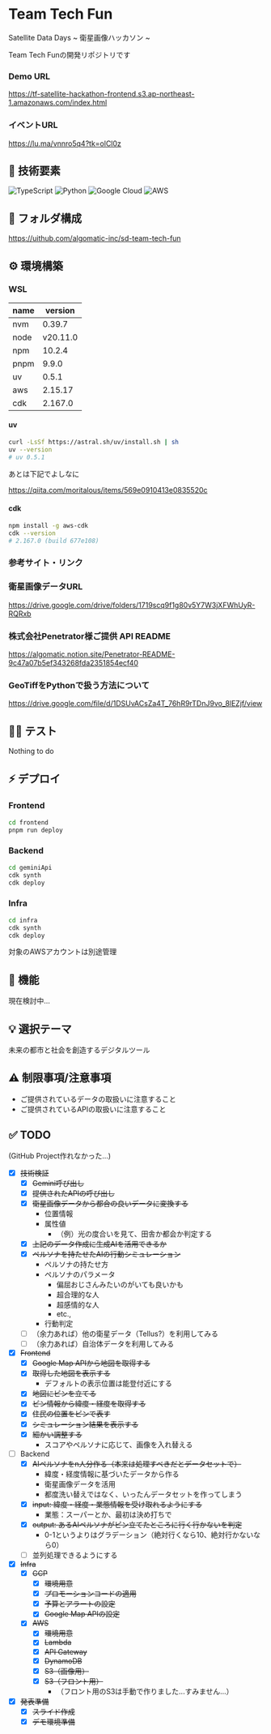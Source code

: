 # Team Tech Fun
Satellite Data Days ~ 衛星画像ハッカソン ~

Team Tech Funの開発リポジトリです

### Demo URL
https://tf-satellite-hackathon-frontend.s3.ap-northeast-1.amazonaws.com/index.html

### イベントURL
https://lu.ma/vnnro5q4?tk=olCl0z

## 🤖 技術要素
![TypeScript](https://img.shields.io/badge/TypeScript-007ACC?style=for-the-badge&logo=typescript&logoColor=white&style=flat)
![Python](https://img.shields.io/badge/Python-3776AB?style=for-the-badge&logo=python&logoColor=white&style=flat)
![Google Cloud](https://img.shields.io/badge/Google%20Cloud-%234285F4.svg?style=for-the-badge&logo=google-cloud&logoColor=white&style=flat)
![AWS](https://img.shields.io/badge/AWS-%23FF9900.svg?style=for-the-badge&logo=amazon-web-services&logoColor=white&style=flat)

## 📁 フォルダ構成
https://uithub.com/algomatic-inc/sd-team-tech-fun

## ⚙️ 環境構築
### WSL
| name | version |
| --- | --- |
| nvm | 0.39.7 |
| node | v20.11.0 |
| npm | 10.2.4 |
| pnpm | 9.9.0 |
| uv | 0.5.1 |
| aws | 2.15.17 |
| cdk | 2.167.0 |

#### uv
```bash
curl -LsSf https://astral.sh/uv/install.sh | sh
uv --version
# uv 0.5.1
```

あとは下記でよしなに

https://qiita.com/moritalous/items/569e0910413e0835520c

#### cdk
```bash
npm install -g aws-cdk
cdk --version
# 2.167.0 (build 677e108)
```

### 参考サイト・リンク
### 衛星画像データURL
https://drive.google.com/drive/folders/1719scq9f1g80v5Y7W3jXFWhUyR-RQRxb

### 株式会社Penetrator様ご提供 API README
https://algomatic.notion.site/Penetrator-README-9c47a07b5ef343268fda2351854ecf40

### GeoTiffをPythonで扱う方法について
https://drive.google.com/file/d/1DSUvACsZa4T_76hR9rTDnJ9vo_8lEZjf/view

## 👩‍🏫 テスト
Nothing to do

## ⚡️ デプロイ
### Frontend
```bash
cd frontend
pnpm run deploy
```

### Backend
```bash
cd geminiApi
cdk synth
cdk deploy
```

### Infra
```bash
cd infra
cdk synth
cdk deploy
```

対象のAWSアカウントは別途管理

## 🎯 機能
現在検討中...

## 💡 選択テーマ
​未来の都市と社会を創造するデジタルツール

## ⚠️ 制限事項/注意事項
- ご提供されているデータの取扱いに注意すること
- ご提供されているAPIの取扱いに注意すること

## ✅ TODO
(GitHub Project作れなかった...)
- [x] ~~技術検証~~
  - [x] ~~Gemini呼び出し~~
  - [x] ~~提供されたAPIの呼び出し~~
  - [x] ~~衛星画像データから都合の良いデータに変換する~~
    - 位置情報
    - 属性値
      - （例）光の度合いを見て、田舎か都会か判定する
  - [x] ~~上記のデータ作成に生成AIを活用できるか~~
  - [x] ~~ペルソナを持たせたAIの行動シミュレーション~~
    - ペルソナの持たせ方
    - ペルソナのパラメータ
      - 偏屈おじさんみたいのがいても良いかも
      - 超合理的な人
      - 超感情的な人
      - etc.,
    - 行動判定
  - [ ] （余力あれば）他の衛星データ（Tellus?）を利用してみる
  - [ ] （余力あれば）自治体データを利用してみる
- [x] ~~Frontend~~
  - [x] ~~Google Map APIから地図を取得する~~
  - [x] ~~取得した地図を表示する~~
    - デフォルトの表示位置は能登付近にする
  - [x] ~~地図にピンを立てる~~
  - [x] ~~ピン情報から緯度・経度を取得する~~
  - [x] ~~住民の位置をピンで表す~~
  - [x] ~~シミュレーション結果を表示する~~
  - [x] ~~細かい調整する~~
    - スコアやペルソナに応じて、画像を入れ替える
- [ ] Backend
  - [x] ~~AIペルソナをn人分作る（本来は処理すべきだとデータセットで）~~
    - 緯度・経度情報に基づいたデータから作る
    - 衛星画像データを活用
    - 都度洗い替えではなく、いったんデータセットを作ってしまう
  - [x] ~~input: 緯度・経度・業態情報を受け取れるようにする~~
    - 業態：スーパーとか、最初は決め打ちで
  - [x] ~~output: あるAIペルソナがピン立てたところに行く行かないを判定~~
    - 0-1というよりはグラデーション（絶対行くなら10、絶対行かないなら0）
  - [ ] 並列処理できるようにする
- [x] ~~Infra~~
  - [x] ~~GCP~~
    - [x] ~~環境用意~~
    - [x] ~~プロモーションコードの適用~~
    - [x] ~~予算とアラートの設定~~
    - [x] ~~Google Map APIの設定~~
  - [x] ~~AWS~~
    - [x] ~~環境用意~~
    - [x] ~~Lambda~~
    - [x] ~~API Gateway~~
    - [x] ~~DynamoDB~~
    - [x] ~~S3（画像用）~~
    - [x] ~~S3（フロント用）~~
      - （フロント用のS3は手動で作りました...すみません...）
- [x] ~~発表準備~~
  - [x] ~~スライド作成~~
  - [x] ~~デモ環境準備~~
